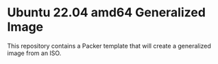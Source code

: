# Ubuntu 22.04 amd64 Generalized Image

This repository contains a Packer template that will create a generalized image from an ISO.
